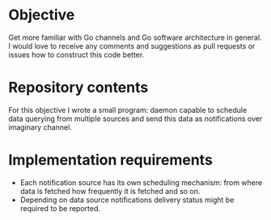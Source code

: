 # Objective

Get more familiar with Go channels and Go software architecture in general.
I would love to receive any comments and suggestions as pull requests or issues how to construct this code better.

# Repository contents

For this objective I wrote a small program: daemon capable to schedule data querying from multiple sources and send this data as notifications over imaginary channel.

# Implementation requirements

* Each notification source has its own scheduling mechanism: from where data is fetched how frequently it is fetched and so on.
* Depending on data source notifications delivery status might be required to be reported. 

